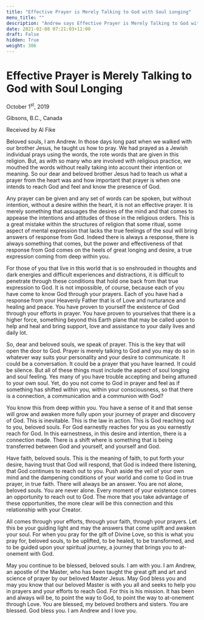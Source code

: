 ```yaml
---
title: "Effective Prayer is Merely Talking to God with Soul Longing"
menu_title: ""
description: "Andrew says Effective Prayer is Merely Talking to God with Soul Longing"
date: 2021-02-08 07:21:03+11:00
draft: False
hidden: True
weight: 386
---
```

# Effective Prayer is Merely Talking to God with Soul Longing

October 1<sup>st</sup>, 2019

Gibsons, B.C., Canada

Received by Al Fike


Beloved souls, I am Andrew. In those days long past when we walked with our brother Jesus, he taught us how to pray. We had prayed as a Jewish individual prays using the words, the rote words that are given in this religion. But, as with so many who are involved with religious practice, we mouthed the words without really taking into account their intention or meaning. So our dear and beloved brother Jesus had to teach us what a prayer from the heart was and how important that prayer is when one intends to reach God and feel and know the presence of God.
 
Any prayer can be given and any set of words can be spoken, but without intention, without a desire within the heart, it is not an effective prayer. It is merely something that assuages the desires of the mind and that comes to appease the intentions and attitudes of those in the religious orders. This is a great mistake within the structures of religion that some ritual, some aspect of mental expression that lacks the true feelings of the soul will bring answers of response from God. Indeed there is always a response, there is always something that comes, but the power and effectiveness of that response from God comes on the heels of great longing and desire, a true expression coming from deep within you.

For those of you that live in this world that is so enshrouded in thoughts and dark energies and difficult experiences and distractions, it is difficult to penetrate through these conditions that hold one back from that true expression to God. It is not impossible, of course, because each of you have come to know God through your prayers. Each of you have had a response from your Heavenly Father that is of Love and nurturance and healing and peace. You have proven to yourself the existence of God through your efforts in prayer. You have proven to yourselves that there is a higher force, something beyond this Earth plane that may be called upon to help and heal and bring support, love and assistance to your daily lives and daily lot. 

So, dear and beloved souls, we speak of prayer. This is the key that will open the door to God. Prayer is merely talking to God and you may do so in whatever way suits your personality and your desire to communicate. It could be a conversation. It could be a prayer that you have learned. It could be silence. But all of these things must include the aspect of soul longing and soul feeling. Yes many of you have trouble accepting and being attuned to your own soul. Yet, do you not come to God in prayer and feel as if something has shifted within you, within your consciousness, so that there is a connection, a communication and a communion with God?

You know this from deep within you. You have a sense of it and that sense will grow and awaken more fully upon your journey of prayer and discovery of God. This is inevitable. This is the law in action. This is God reaching out to you, beloved souls. For God earnestly reaches for you as you earnestly reach for God. In this earnestness, in this desire and intention, there is a connection made. There is a shift where is something that is being transferred between God and yourself, and yourself and God. 

Have faith, beloved souls. This is the meaning of faith, to put forth your desire, having trust that God will respond, that God is indeed there listening, that God continues to reach out to you. Push aside the veil of your own mind and the dampening conditions of your world and come to God in true prayer, in true faith. There will always be an answer. You are not alone, beloved souls. You are never alone. Every moment of your existence comes an opportunity to reach out to God. The more that you take advantage of these opportunities, the more clear will be this connection and this relationship with your Creator.

All comes through your efforts, through your faith, through your prayers. Let this be your guiding light and may the answers that come uplift and awaken your soul. For when you pray for the gift of Divine Love, so this is what you pray for, beloved souls, to be uplifted, to be healed, to be transformed, and to be guided upon your spiritual journey, a journey that brings you to at-onement with God.

May you continue to be blessed, beloved souls. I am with you. I am Andrew, an apostle of the Master, who has been taught the great gift and art and science of prayer by our beloved Master Jesus. May God bless you and may you know that our beloved Master is with you all and seeks to help you in prayers and your efforts to reach God. For this is his mission. It has been and always will be, to point the way to God, to point the way to at-onement through Love. You are blessed, my beloved brothers and sisters. You are blessed. God bless you. I am Andrew and I love you. 